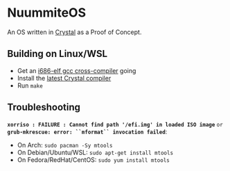# NuummiteOS
An OS written in [Crystal][crystal_home] as a Proof of Concept.

## Building on Linux/WSL
- Get an [i686-elf gcc cross-compiler][cross_cc] going
- Install the [latest Crystal compiler][crystal_compiler]
- Run `make`

## Troubleshooting
**`xorriso : FAILURE : Cannot find path '/efi.img' in loaded ISO image`** `or`   
**`grub-mkrescue: error: ``mformat`` invocation failed`**:

* On Arch: `sudo pacman -Sy mtools`
* On Debian/Ubuntu/WSL: `sudo apt-get install mtools`
* On Fedora/RedHat/CentOS: `sudo yum install mtools`

[cross_cc]: http://wiki.osdev.org/GCC_Cross-Compiler
[crystal_home]: https://crystal-lang.org
[crystal_compiler]: https://crystal-lang.org/docs/installation/index.html
